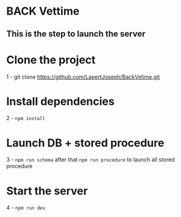 # BACK Vettime

## This is the step to launch the server 

# Clone the project
1 - git clone https://github.com/LapertJoseph/BackVetime.git

# Install dependencies
2 - `npm install`

# Launch DB + stored procedure
3 - `npm run schema` after that `npm run procedure` to launch all stored procedure

# Start the server
4 - `npm run dev`